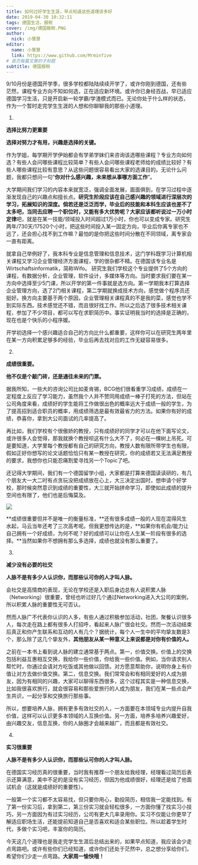 ```yaml
---
title: 如何过好学生生涯，早点知道这些道理该多好
date: 2019-04-30 10:32:11
tags: 德国生活，报税
cover: /img/德国报税.PNG
author: 
  nick: 小慧慧
editor:
  name: 小慧慧
  link: https://www.github.com/Mrminfive
# 首页每篇文章的子标题
subtitle: 德国报税
---
```


9/10月份是德国开学季，很多学校都陆陆续续开学了，或许你刚到德国，还有些茫然，课程专业方向不知如何选，正在适应新环境。或许你已身经百战，早已适应德国学习生活，只是开启新一轮学霸/学渣模式而已。无论你处于什么样的状态，作为一个暂时走完学生生涯的人想和你聊聊我的那些小道理。

  

1.

**选择比努力更重要**

  

**选择对努力才有用，兴趣是选择的关键。**

  

作为学姐，每学期开学伊始都会有学弟学妹们来咨询该选哪些课程？专业方向如何选？有些人会问哪些课程比较简单？有些人会问哪些课程老师给的成绩比较好？有些人哪些课程比较有意思？从这些问题很容易看出大家的选课目的。无论什么问题，我都只想问一句“**你对什么感兴趣，未来想从事哪方面工作**”。

  

大学期间我们学习的内容本来就宽泛，强调全面发展，面面俱到，在学习过程中逐渐发现自己的兴趣点和擅长点。**研究生阶段应该在自己感兴趣的领域进行深层次的学习，拓展知识的深度。**倘若还是泛泛而学，毕业后的技能和本科生应该也差不了太多吧，当同去应聘一个职位时，又能有多大优势呢？大家应该都听说过**一万小时定律**吧，就是在某一技能/领域投入时间超过1万小时，你也可以变成专家。研究生两年/730天/17520个小时，把这些时间投入某一固定方向，毕业后你离专家也不远了，还会担心找不到工作嘛？最怕的是你把这些时间分散在不同领域，离专家会一直有距离。

  

就拿自己举例好了，我本科专业是信息管理和信息技术，这门学科既学习计算机相关课程又学习企业管理经济方面课程，学的很杂都不精。在德国该专业名是Wirtschaftsinformatik，简称Wifo。 研究生我们学校这个专业提供了5个方向的课程，有数据分析，企业管理，软件设计，多媒体等方向。当时要求我们要在某一方向中选择至少5门课，所以开学的第一件事就是选方向。第一学期我本打算选择企业管理方向，选了2门相关课程，第二学期就换成技术方向，感觉做个程序员还挺好。换方向主要基于两个原因，企业管理相关课程真的不是我的菜，感觉也学不到实际东西。技术感觉还不错，而且很好找工作。所以之后选了很多技术相关课程，参加了不少项目，都可以写在求职简历中。事实证明我当时的选择是正确的，现在也是个快乐的小程序媛。

  

开学初选择一个感兴趣适合自己的方向比什么都重要，这样你可以在研究生两年里在某一方向积累足够多的经验，毕业后再去找对应的工作无疑容易很多。

  

2.

**成绩很重要。**

**他不仅是个敲门砖，还是通往未来的门票。**

  

据我所知，一些大的咨询公司比如麦肯锡，BCG他们很看重学习成绩，成绩在一定程度上反应了学习能力，虽然我个人并不赞同用成绩一棒子打死的方法，但站在公司角度来看，成绩好的学生能将工作做很出色的概率远大于成绩一般的学生，为了提高招到适合职员的概率，用成绩筛选是最有效最省力的方法。如果你有好的成绩，恭喜你，拿到大公司面试的几率提高了。

  

再比如，我们学校有个很傲娇的教授，只有成绩好的同学才可以在他下面写论文，或许很多人会觉得，那我就换个教授呗这有什么大不了，何必在一棵树上吊死。可是要知道，大学里每个教授都有自己的研究方向，教授人数有限所带学生也有限，假如正好你想写的论文话题恰恰只有某一教授在研究，你的成绩若又无法满足教授的要求，我想你也只能忍痛割爱寻找另一个Topic了吧。

  

还记得大学期间，我们有一个德国留学小组，大家都是打算来德国读读研的，有几个朋友大一大二时有点贪玩没把成绩放在心上，大三决定出国时，想申请个好学校，那时候突然意识到成绩的重要性，大三就开始拼命学习，即使如此成绩的提升空间也有限了，他们也是后悔莫及。

![](https://mmbiz.qpic.cn/mmbiz_png/rW3MWnUicJ7fV2keVqyib4xWB9O44F8ceicF8hbyq35xfribUM7AdVWtzcYRichcwb9Zw4AV1J1J8iabtRLq2BY5LFZw/640?wx_fmt=png)

**成绩很重要但并不是唯一的衡量标准，**还有很多成绩一般的人现在混得风生水起，马云当年还考了三次高考呢。但我更想传达的是，**如果你有机会/能力让自己拥有一个好成绩，为何不呢？好的成绩可以让你在人生某一阶段有很多的选择。**当然如果你不想拥有那么多选择，成绩也就没有那么重要了。

  

3.

**减少没有必要的社交**

**人脉不是有多少人认识你，而那些认可你的人才叫人脉。**

会社交是高情商的表现，无论在学校还是入职后身边总有人说积累人脉（Networking）很重要，曾经也听过好几个通过Networking进入大公司的案例，所以积累人脉的重要性无可否认。

  

然而人脉广不代表你认识的人多，有些人通过积极参加活动，社团，聚餐认识很多人，每次走在路上都有很多人打招呼，看起来人脉广很会社交。然而一次活动结束后真正和你产生联系和互动的人有几个？据统计，每个人一生中的平均挚友数是3个，那么除了这几个挚友外，**其他朋友从某一种意义上来说都是对你有价值的人。**

  

之前在一本书上看到说人脉的建立通常基于两点。第一，价值交换。价值上的交换包括利益互惠相互交换，我给你一些价值，你给我一些价值。例如，当你请求别人帮忙时，你通过会请对方吃饭或其他做以回馈。对方愿意帮助你，说明你身上有价值让对方去做价值交换。第二，信息交换。我们常常会和有相同爱好的人成为朋友，因为有相同的兴趣，大家可以聊得东西很多，这个过程其实是一种信息交换，比如我很喜欢旅行，就会很容易和那些爱旅行的人成为朋友，我们在某一些点会产生共识，一起分享和交换旅行那些事。

  

所以，想要培养人脉，拥有更多有效社交的人，一方面要在本领域专业内提升自我价值，这样可以认识更多本领域的人互换价值。另一方面，培养多培养兴趣爱好，由兴趣交友，信息互换，你的人脉圈才会越来越广，而且都是有效社交。

  

4.

**实习很重要**

**人脉不是有多少人认识你，而那些认可你的人才叫人脉。**

  

在德国实习经历真的很重要，当时我有推荐一个朋友给我经理，经理看过简历后表示还算满意，美中不足的是没有实习经历，但因为他成绩很好，经理还是给了他面试机会（这就是成绩好的重要性）。

  

一般第一个实习都不太容易找，但只要你用心，勤投简历，相信我一定能找到。有了第一份实习后，拿到第二，第三份实习就会轻松很多，一方面你懂了找实习小技巧，另一方面因为有过实习经历，公司有更大几率录用你。实习不仅能让你更早了解适应职场生活，还能提前知道自己是否喜欢和适合某些职位。所以趁着学生时代，多做个实习吧，丰富你的简历。

  

今天这几个道理也是我走完学生生涯后总结出来的，如果早点知道，我应该会少走点弯路吧。或许有些你们已经知道，或许你们还处于茫然中，总之想分享给你们，希望你们少走一点弯路。**大家周一愉快哦！**
